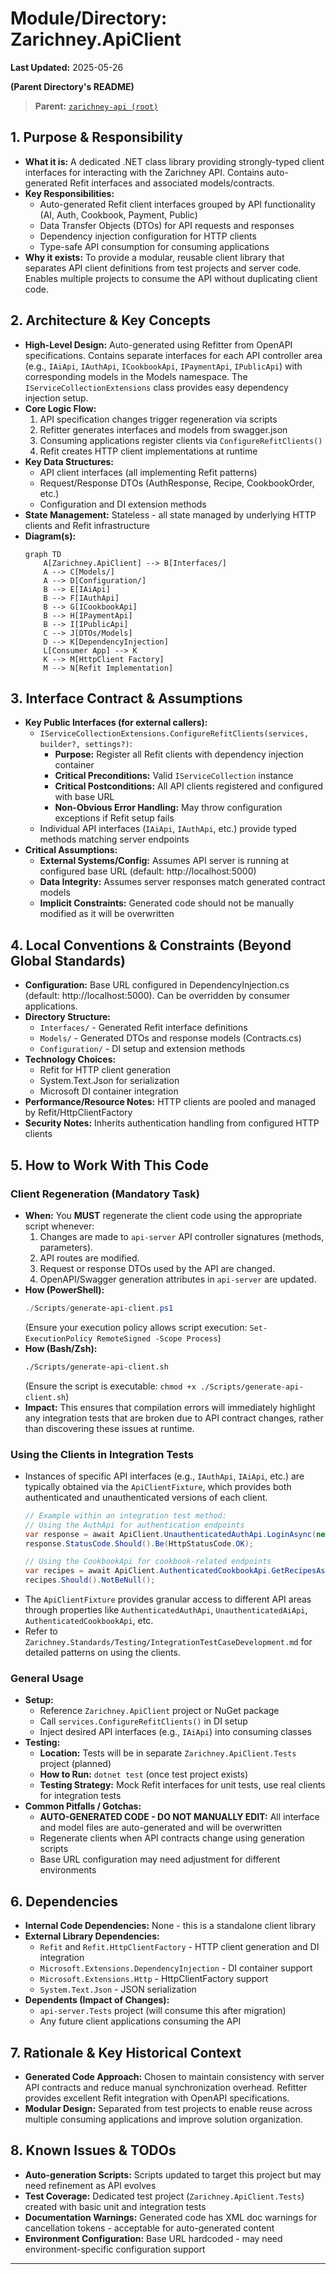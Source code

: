 # Module/Directory: Zarichney.ApiClient

**Last Updated:** 2025-05-26

**(Parent Directory's README)**
> **Parent:** [`zarichney-api (root)`](../README.md)

## 1. Purpose & Responsibility

* **What it is:** A dedicated .NET class library providing strongly-typed client interfaces for interacting with the Zarichney API. Contains auto-generated Refit interfaces and associated models/contracts.
* **Key Responsibilities:**
  - Auto-generated Refit client interfaces grouped by API functionality (AI, Auth, Cookbook, Payment, Public)
  - Data Transfer Objects (DTOs) for API requests and responses
  - Dependency injection configuration for HTTP clients
  - Type-safe API consumption for consuming applications
* **Why it exists:** To provide a modular, reusable client library that separates API client definitions from test projects and server code. Enables multiple projects to consume the API without duplicating client code.

## 2. Architecture & Key Concepts

* **High-Level Design:** Auto-generated using Refitter from OpenAPI specifications. Contains separate interfaces for each API controller area (e.g., `IAiApi`, `IAuthApi`, `ICookbookApi`, `IPaymentApi`, `IPublicApi`) with corresponding models in the Models namespace. The `IServiceCollectionExtensions` class provides easy dependency injection setup.
* **Core Logic Flow:** 
  1. API specification changes trigger regeneration via scripts
  2. Refitter generates interfaces and models from swagger.json
  3. Consuming applications register clients via `ConfigureRefitClients()`
  4. Refit creates HTTP client implementations at runtime
* **Key Data Structures:** 
  - API client interfaces (all implementing Refit patterns)
  - Request/Response DTOs (AuthResponse, Recipe, CookbookOrder, etc.)
  - Configuration and DI extension methods
* **State Management:** Stateless - all state managed by underlying HTTP clients and Refit infrastructure
* **Diagram(s):**
    ```mermaid
    graph TD
        A[Zarichney.ApiClient] --> B[Interfaces/]
        A --> C[Models/]
        A --> D[Configuration/]
        B --> E[IAiApi]
        B --> F[IAuthApi] 
        B --> G[ICookbookApi]
        B --> H[IPaymentApi]
        B --> I[IPublicApi]
        C --> J[DTOs/Models]
        D --> K[DependencyInjection]
        L[Consumer App] --> K
        K --> M[HttpClient Factory]
        M --> N[Refit Implementation]
    ```

## 3. Interface Contract & Assumptions

* **Key Public Interfaces (for external callers):**
  * `IServiceCollectionExtensions.ConfigureRefitClients(services, builder?, settings?)`:
    * **Purpose:** Register all Refit clients with dependency injection container
    * **Critical Preconditions:** Valid `IServiceCollection` instance
    * **Critical Postconditions:** All API clients registered and configured with base URL
    * **Non-Obvious Error Handling:** May throw configuration exceptions if Refit setup fails
  * Individual API interfaces (`IAiApi`, `IAuthApi`, etc.) provide typed methods matching server endpoints
* **Critical Assumptions:**
  * **External Systems/Config:** Assumes API server is running at configured base URL (default: http://localhost:5000)
  * **Data Integrity:** Assumes server responses match generated contract models
  * **Implicit Constraints:** Generated code should not be manually modified as it will be overwritten

## 4. Local Conventions & Constraints (Beyond Global Standards)

* **Configuration:** Base URL configured in DependencyInjection.cs (default: http://localhost:5000). Can be overridden by consumer applications.
* **Directory Structure:** 
  - `Interfaces/` - Generated Refit interface definitions
  - `Models/` - Generated DTOs and response models (Contracts.cs)
  - `Configuration/` - DI setup and extension methods
* **Technology Choices:** 
  - Refit for HTTP client generation
  - System.Text.Json for serialization
  - Microsoft DI container integration
* **Performance/Resource Notes:** HTTP clients are pooled and managed by Refit/HttpClientFactory
* **Security Notes:** Inherits authentication handling from configured HTTP clients

## 5. How to Work With This Code

### Client Regeneration (Mandatory Task)

* **When:** You **MUST** regenerate the client code using the appropriate script whenever:
    1. Changes are made to `api-server` API controller signatures (methods, parameters).
    2. API routes are modified.
    3. Request or response DTOs used by the API are changed.
    4. OpenAPI/Swagger generation attributes in `api-server` are updated.
* **How (PowerShell):**
    ```powershell
    ./Scripts/generate-api-client.ps1
    ```
  (Ensure your execution policy allows script execution: `Set-ExecutionPolicy RemoteSigned -Scope Process`)
* **How (Bash/Zsh):**
    ```bash
    ./Scripts/generate-api-client.sh
    ```
  (Ensure the script is executable: `chmod +x ./Scripts/generate-api-client.sh`)
* **Impact:** This ensures that compilation errors will immediately highlight any integration tests that are broken due to API contract changes, rather than discovering these issues at runtime.

### Using the Clients in Integration Tests

* Instances of specific API interfaces (e.g., `IAuthApi`, `IAiApi`, etc.) are typically obtained via the `ApiClientFixture`, which provides both authenticated and unauthenticated versions of each client.
    ```csharp
    // Example within an integration test method:
    // Using the AuthApi for authentication endpoints
    var response = await ApiClient.UnauthenticatedAuthApi.LoginAsync(new LoginRequestDto { /* ... */ });
    response.StatusCode.Should().Be(HttpStatusCode.OK);

    // Using the CookbookApi for cookbook-related endpoints
    var recipes = await ApiClient.AuthenticatedCookbookApi.GetRecipesAsync();
    recipes.Should().NotBeNull();
    ```
* The `ApiClientFixture` provides granular access to different API areas through properties like `AuthenticatedAuthApi`, `UnauthenticatedAiApi`, `AuthenticatedCookbookApi`, etc.
* Refer to `Zarichney.Standards/Testing/IntegrationTestCaseDevelopment.md` for detailed patterns on using the clients.

### General Usage

* **Setup:** 
  - Reference `Zarichney.ApiClient` project or NuGet package
  - Call `services.ConfigureRefitClients()` in DI setup
  - Inject desired API interfaces (e.g., `IAiApi`) into consuming classes
* **Testing:**
  * **Location:** Tests will be in separate `Zarichney.ApiClient.Tests` project (planned)
  * **How to Run:** `dotnet test` (once test project exists)
  * **Testing Strategy:** Mock Refit interfaces for unit tests, use real clients for integration tests
* **Common Pitfalls / Gotchas:** 
  - **AUTO-GENERATED CODE - DO NOT MANUALLY EDIT:** All interface and model files are auto-generated and will be overwritten
  - Regenerate clients when API contracts change using generation scripts
  - Base URL configuration may need adjustment for different environments

## 6. Dependencies

* **Internal Code Dependencies:** None - this is a standalone client library
* **External Library Dependencies:** 
  - `Refit` and `Refit.HttpClientFactory` - HTTP client generation and DI integration
  - `Microsoft.Extensions.DependencyInjection` - DI container support
  - `Microsoft.Extensions.Http` - HttpClientFactory support
  - `System.Text.Json` - JSON serialization
* **Dependents (Impact of Changes):**
  - `api-server.Tests` project (will consume this after migration)
  - Any future client applications consuming the API

## 7. Rationale & Key Historical Context

* **Generated Code Approach:** Chosen to maintain consistency with server API contracts and reduce manual synchronization overhead. Refitter provides excellent Refit integration with OpenAPI specifications.
* **Modular Design:** Separated from test projects to enable reuse across multiple consuming applications and improve solution organization.

## 8. Known Issues & TODOs

* **Auto-generation Scripts:** Scripts updated to target this project but may need refinement as API evolves
* **Test Coverage:** Dedicated test project (`Zarichney.ApiClient.Tests`) created with basic unit and integration tests
* **Documentation Warnings:** Generated code has XML doc warnings for cancellation tokens - acceptable for auto-generated content
* **Environment Configuration:** Base URL hardcoded - may need environment-specific configuration support

---